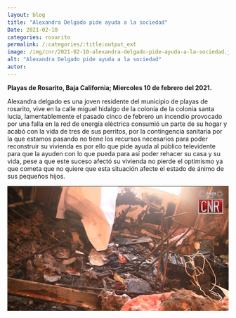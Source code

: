 ```yaml
---
layout: blog
title: "Alexandra Delgado pide ayuda a la sociedad"
Date: 2021-02-10
categories: rosarito
permalink: /:categories/:title:output_ext
image: /img/cnr/2021-02-10-alexandra-delgado-pide-ayuda-a-la-sociedad.jpg
alt: "Alexandra Delgado pide ayuda a la sociedad"
autor:
---
```


**Playas de Rosarito, Baja California; Miercoles 10 de febrero del 2021.** 

Alexandra delgado es una joven residente del municipio de playas de rosarito, vive en la calle miguel hidalgo de la colonia de la colonia santa lucia, lamentablemente el pasado cinco de febrero un incendio provocado por una falla en la red de energía eléctrica consumió un parte de su hogar y acabó con la vida de tres de sus perritos, por la contingencia sanitaria por la que estamos pasando no tiene los recursos necesarios para poder reconstruir su vivienda es por ello que pide ayuda al público televidente para que la ayuden con lo que pueda para así poder rehacer su casa y su vida, pese a que este suceso afectó su vivienda no pierde el optimismo ya que cometa que no quiere que esta situación afecte el estado de ánimo de sus pequeños hijos.

<div id="carouselExampleSlidesOnly" class="carousel slide" data-ride="carousel">
  <div class="carousel-inner">
    <div class="carousel-item active">
       <img class="d-block w-100" src="/img/cnr/2021-02-10-alexandra-delgado-pide-ayuda-a-la-sociedad.jpg" loading="lazy"  alt="Alexandra Delgado pide ayuda a la sociedad">
    </div>
  </div>
</div>